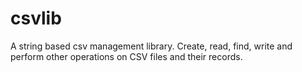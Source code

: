 # csvlib
A string based csv management library. Create, read, find, write and perform other operations on CSV files and their records.

#